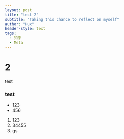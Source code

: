 ```yaml
---
layout: post
title: "test-2"
subtitle: "Taking this chance to reflect on myself"
author: "Hux"
header-style: text
tags:
  - 知乎
  - Meta
---
```

# 2

test

### test

- 123
- 456

1. 123
2. 34455
3. gs

